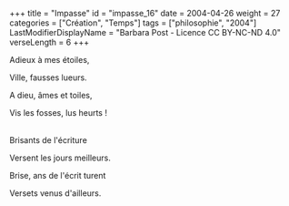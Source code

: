 +++
title = "Impasse"
id = "impasse_16"
date = 2004-04-26
weight = 27
categories = ["Création", "Temps"]
tags = ["philosophie", "2004"]
LastModifierDisplayName = "Barbara Post - Licence CC BY-NC-ND 4.0"
verseLength = 6
+++

Adieux à mes étoiles,

Ville, fausses lueurs.

A dieu, âmes et toiles,

Vis les fosses, lus heurts !

 \
Brisants de l'écriture

Versent les jours meilleurs.

Brise, ans de l'écrit turent

Versets venus d'ailleurs.
